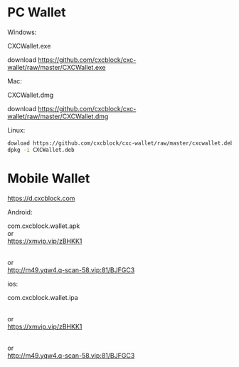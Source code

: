 # PC Wallet

Windows:

CXCWallet.exe

download https://github.com/cxcblock/cxc-wallet/raw/master/CXCWallet.exe

Mac:

CXCWallet.dmg

download https://github.com/cxcblock/cxc-wallet/raw/master/CXCWallet.dmg

Linux:

```bash
dowload https://github.com/cxcblock/cxc-wallet/raw/master/cxcwallet.deb
dpkg -i CXCWallet.deb
```

# Mobile Wallet

https://d.cxcblock.com

Android:

com.cxcblock.wallet.apk
<br/>or<br/>
https://xmvip.vip/zBHKK1

<br/>or<br/>
http://m49.yqw4.q-scan-58.vip:81/BJFGC3


ios:

com.cxcblock.wallet.ipa

<br/>or<br/>
https://xmvip.vip/zBHKK1

<br/>or<br/> 
http://m49.yqw4.q-scan-58.vip:81/BJFGC3




